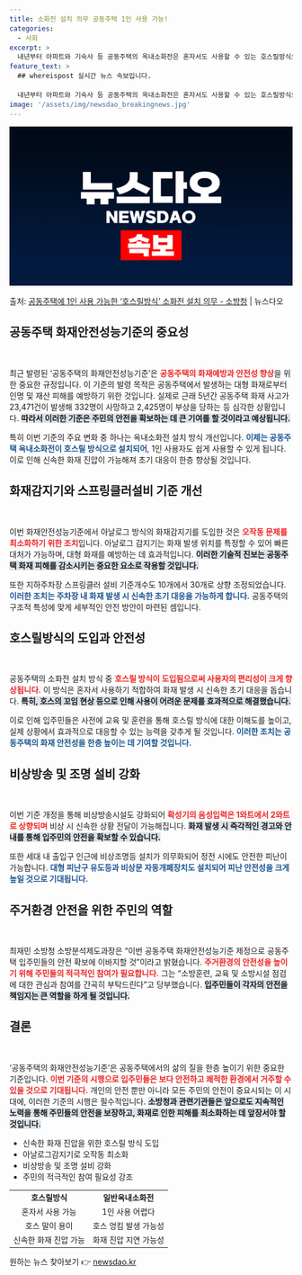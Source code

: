 ```yaml
---
title: 소화전 설치 의무 공동주택 1인 사용 가능!
categories:
  - 사회
excerpt: >
  내년부터 아파트와 기숙사 등 공동주택의 옥내소화전은 혼자서도 사용할 수 있는 호스릴방식으로 설치해야 한다. …
feature_text: >
  ## whereispost 실시간 뉴스 속보입니다.

  내년부터 아파트와 기숙사 등 공동주택의 옥내소화전은 혼자서도 사용할 수 있는 호스릴방식으로 설치해야 한다. …
image: '/assets/img/newsdao_breakingnews.jpg'
---
```


![뉴스다오 속보](/assets/img/newsdao_breakingnews.jpg)

<p>출처: <a href="https://newsdao.kr/2163" rel="dofollow">공동주택에 1인 사용 가능한 ‘호스릴방식’ 소화전 설치 의무 - 소방청</a> | 뉴스다오</p>

<h2 data-ke-size="size26">공동주택 화재안전성능기준의 중요성</h2>

<p data-ke-size="size16">&nbsp;</p>  
최근 발령된 ‘공동주택의 화재안전성능기준’은 <b><span style="color: #ee2323;">공동주택의 화재예방과 안전성 향상</span></b>을 위한 중요한 규정입니다. 이 기준의 발령 목적은 공동주택에서 발생하는 대형 화재로부터 인명 및 재산 피해를 예방하기 위한 것입니다. 실제로 근래 5년간 공동주택 화재 사고가 23,471건이 발생해 332명이 사망하고 2,425명이 부상을 당하는 등 심각한 상황입니다. <b><span style="background-color: #21538527;">따라서 이러한 기준은 주민의 안전을 확보하는 데 큰 기여를 할 것이라고 예상됩니다.</span></b> 

특히 이번 기준의 주요 변화 중 하나는 옥내소화전 설치 방식 개선입니다. <b><span style="color: #1a5490;">이제는 공동주택 옥내소화전이 호스릴 방식으로 설치되어</span></b>, 1인 사용자도 쉽게 사용할 수 있게 됩니다. 이로 인해 신속한 화재 진압이 가능해져 초기 대응이 한층 향상될 것입니다.

<h2 data-ke-size="size26">화재감지기와 스프링클러설비 기준 개선</h2>

<p data-ke-size="size16">&nbsp;</p>  
이번 화재안전성능기준에서 아날로그 방식의 화재감지기를 도입한 것은 <b><span style="color: #ee2323;">오작동 문제를 최소화하기 위한 조치</span></b>입니다. 아날로그 감지기는 화재 발생 위치를 특정할 수 있어 빠른 대처가 가능하며, 대형 화재를 예방하는 데 효과적입니다. <b><span style="background-color: #21538527;">이러한 기술적 진보는 공동주택 화재 피해를 감소시키는 중요한 요소로 작용할 것입니다.</span></b> 

또한 지하주차장 스프링클러 설비 기준개수도 10개에서 30개로 상향 조정되었습니다. <b><span style="color: #1a5490;">이러한 조치는 주차장 내 화재 발생 시 신속한 초기 대응을 가능하게 합니다.</span></b>  공동주택의 구조적 특성에 맞게 세부적인 안전 방안이 마련된 셈입니다.

<h2 data-ke-size="size26">호스릴방식의 도입과 안전성</h2>

<p data-ke-size="size16">&nbsp;</p>  
공동주택의 소화전 설치 방식 중 <b><span style="color: #ee2323;">호스릴 방식이 도입됨으로써 사용자의 편리성이 크게 향상됩니다.</span></b> 이 방식은 혼자서 사용하기 적합하여 화재 발생 시 신속한 초기 대응을 돕습니다. <b><span style="background-color: #21538527;">특히, 호스의 꼬임 현상 등으로 인해 사용이 어려운 문제를 효과적으로 해결했습니다.</span></b> 

이로 인해 입주민들은 사전에 교육 및 훈련을 통해 호스릴 방식에 대한 이해도를 높이고, 실제 상황에서 효과적으로 대응할 수 있는 능력을 갖추게 될 것입니다. <b><span style="color: #1a5490;">이러한 조치는 공동주택의 화재 안전성을 한층 높이는 데 기여할 것입니다.</span></b>

<h2 data-ke-size="size26">비상방송 및 조명 설비 강화</h2>

<p data-ke-size="size16">&nbsp;</p>  
이번 기준 개정을 통해 비상방송시설도 강화되어 <b><span style="color: #ee2323;">확성기의 음성입력은 1와트에서 2와트로 상향되며</span></b> 비상 시 신속한 상황 전달이 가능해집니다. <b><span style="background-color: #21538527;">화재 발생 시 즉각적인 경고와 안내를 통해 입주민의 안전을 확보할 수 있습니다.</span></b> 

또한 세대 내 출입구 인근에 비상조명등 설치가 의무화되어 정전 시에도 안전한 피난이 가능합니다. <b><span style="color: #1a5490;">대형 피난구 유도등과 비상문 자동개폐장치도 설치되어 피난 안전성을 크게 높일 것으로 기대됩니다.</span></b>

<h2 data-ke-size="size26">주거환경 안전을 위한 주민의 역할</h2>

<p data-ke-size="size16">&nbsp;</p>  
최재민 소방청 소방분석제도과장은 “이번 공동주택 화재안전성능기준 제정으로 공동주택 입주민들의 안전 확보에 이바지할 것”이라고 밝혔습니다. <b><span style="color: #ee2323;">주거환경의 안전성을 높이기 위해 주민들의 적극적인 참여가 필요합니다.</span></b>  그는 “소방훈련, 교육 및 소방시설 점검에 대한 관심과 참여를 간곡히 부탁드린다”고 당부했습니다. <b><span style="background-color: #21538527;">입주민들이 각자의 안전을 책임지는 큰 역할을 하게 될 것입니다.</span></b> 

<h2 data-ke-size="size26">결론</h2>

<p data-ke-size="size16">&nbsp;</p>  
‘공동주택의 화재안전성능기준’은 공동주택에서의 삶의 질을 한층 높이기 위한 중요한 기준입니다. <b><span style="color: #ee2323;">이번 기준의 시행으로 입주민들은 보다 안전하고 쾌적한 환경에서 거주할 수 있을 것으로 기대됩니다.</span></b>  개인의 안전 뿐만 아니라 모든 주민의 안전이 중요시되는 이 시대에, 이러한 기준의 시행은 필수적입니다. <b><span style="background-color: #21538527;">소방청과 관련기관들은 앞으로도 지속적인 노력을 통해 주민들의 안전을 보장하고, 화재로 인한 피해를 최소화하는 데 앞장서야 할 것입니다.</span></b>

<p data-ke-size="size16"></p>

<ul>
    <li>신속한 화재 진압을 위한 호스릴 방식 도입</li>
    <li>아날로그감지기로 오작동 최소화</li>
    <li>비상방송 및 조명 설비 강화</li>
    <li>주민의 적극적인 참여 필요성 강조</li>
</ul>

<p data-ke-size="size16"></p>

<table>
    <tr>
        <td style="text-align: center; height: 17px;"><b>호스릴방식</b></td>
        <td style="text-align: center; height: 17px;"><b>일반옥내소화전</b></td>
    </tr>
    <tr>
        <td style="text-align: center; height: 17px;">혼자서 사용 가능</td>
        <td style="text-align: center; height: 17px;">1인 사용 어렵다</td>
    </tr>
    <tr>
        <td style="text-align: center; height: 17px;">호스 말이 용이</td>
        <td style="text-align: center; height: 17px;">호스 엉킴 발생 가능성</td>
    </tr>
    <tr>
        <td style="text-align: center; height: 17px;">신속한 화재 진압 가능</td>
        <td style="text-align: center; height: 17px;">화재 진압 지연 가능성</td>
    </tr>
</table>

<p data-ke-size="size16"></p> 

원하는 뉴스 찾아보기 👉 <a href="https://newsdao.kr" rel="dofollow">newsdao.kr</a>


